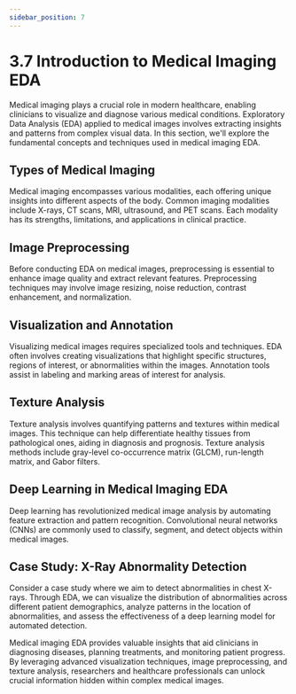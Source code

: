 ```yaml
---
sidebar_position: 7
---
```


# 3.7 Introduction to Medical Imaging EDA

Medical imaging plays a crucial role in modern healthcare, enabling clinicians to visualize and diagnose various medical conditions. Exploratory Data Analysis (EDA) applied to medical images involves extracting insights and patterns from complex visual data. In this section, we'll explore the fundamental concepts and techniques used in medical imaging EDA.

## Types of Medical Imaging

Medical imaging encompasses various modalities, each offering unique insights into different aspects of the body. Common imaging modalities include X-rays, CT scans, MRI, ultrasound, and PET scans. Each modality has its strengths, limitations, and applications in clinical practice.

## Image Preprocessing

Before conducting EDA on medical images, preprocessing is essential to enhance image quality and extract relevant features. Preprocessing techniques may involve image resizing, noise reduction, contrast enhancement, and normalization.

## Visualization and Annotation

Visualizing medical images requires specialized tools and techniques. EDA often involves creating visualizations that highlight specific structures, regions of interest, or abnormalities within the images. Annotation tools assist in labeling and marking areas of interest for analysis.

## Texture Analysis

Texture analysis involves quantifying patterns and textures within medical images. This technique can help differentiate healthy tissues from pathological ones, aiding in diagnosis and prognosis. Texture analysis methods include gray-level co-occurrence matrix (GLCM), run-length matrix, and Gabor filters.

## Deep Learning in Medical Imaging EDA

Deep learning has revolutionized medical image analysis by automating feature extraction and pattern recognition. Convolutional neural networks (CNNs) are commonly used to classify, segment, and detect objects within medical images.

## Case Study: X-Ray Abnormality Detection

Consider a case study where we aim to detect abnormalities in chest X-rays. Through EDA, we can visualize the distribution of abnormalities across different patient demographics, analyze patterns in the location of abnormalities, and assess the effectiveness of a deep learning model for automated detection.

Medical imaging EDA provides valuable insights that aid clinicians in diagnosing diseases, planning treatments, and monitoring patient progress. By leveraging advanced visualization techniques, image preprocessing, and texture analysis, researchers and healthcare professionals can unlock crucial information hidden within complex medical images.
